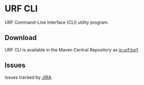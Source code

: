 # URF CLI

URF Command-Line Interface (CLI) utility program.

## Download

URF CLI is available in the Maven Central Repository as [io.urf:turf](https://search.maven.org/search?q=g:io.urf%20AND%20a:urf-cli).

## Issues

Issues tracked by [JIRA](https://globalmentor.atlassian.net/projects/URF).

